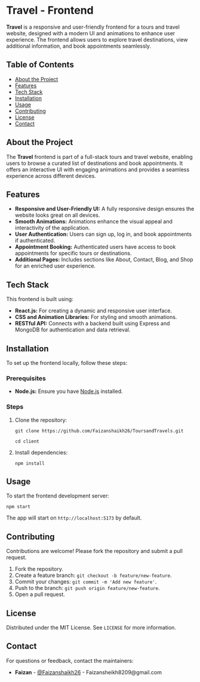 <h1>Travel - Frontend</h1>

<p><strong>Travel</strong> is a responsive and user-friendly frontend for a tours and travel website, designed with a modern UI and animations to enhance user experience. The frontend allows users to explore travel destinations, view additional information, and book appointments seamlessly.</p>

<h2>Table of Contents</h2>
<ul>
    <li><a href="#about-the-project">About the Project</a></li>
    <li><a href="#features">Features</a></li>
    <li><a href="#tech-stack">Tech Stack</a></li>
    <li><a href="#installation">Installation</a></li>
    <li><a href="#usage">Usage</a></li>
    <li><a href="#contributing">Contributing</a></li>
    <li><a href="#license">License</a></li>
    <li><a href="#contact">Contact</a></li>
</ul>

<h2 id="about-the-project">About the Project</h2>
<p>The <strong>Travel</strong> frontend is part of a full-stack tours and travel website, enabling users to browse a curated list of destinations and book appointments. It offers an interactive UI with engaging animations and provides a seamless experience across different devices.</p>

<h2 id="features">Features</h2>
<ul>
    <li><strong>Responsive and User-Friendly UI:</strong> A fully responsive design ensures the website looks great on all devices.</li>
    <li><strong>Smooth Animations:</strong> Animations enhance the visual appeal and interactivity of the application.</li>
    <li><strong>User Authentication:</strong> Users can sign up, log in, and book appointments if authenticated.</li>
    <li><strong>Appointment Booking:</strong> Authenticated users have access to book appointments for specific tours or destinations.</li>
    <li><strong>Additional Pages:</strong> Includes sections like About, Contact, Blog, and Shop for an enriched user experience.</li>
</ul>

<h2 id="tech-stack">Tech Stack</h2>
<p>This frontend is built using:</p>
<ul>
    <li><strong>React.js:</strong> For creating a dynamic and responsive user interface.</li>
    <li><strong>CSS and Animation Libraries:</strong> For styling and smooth animations.</li>
    <li><strong>RESTful API:</strong> Connects with a backend built using Express and MongoDB for authentication and data retrieval.</li>
</ul>

<h2 id="installation">Installation</h2>
<p>To set up the frontend locally, follow these steps:</p>

<h3>Prerequisites</h3>
<ul>
    <li><strong>Node.js:</strong> Ensure you have <a href="https://nodejs.org/">Node.js</a> installed.</li>
</ul>

<h3>Steps</h3>
<ol>
    <li>Clone the repository:
        <pre><code>git clone https://github.com/Faizanshaikh26/ToursandTravels.git</code></pre>
        <pre><code>cd client</code></pre>
    </li>
    <li>Install dependencies:
        <pre><code>npm install</code></pre>
    </li>
</ol>

<h2 id="usage">Usage</h2>
<p>To start the frontend development server:</p>
<pre><code>npm start</code></pre>
<p>The app will start on <code>http://localhost:5173</code> by default.</p>

<h2 id="contributing">Contributing</h2>
<p>Contributions are welcome! Please fork the repository and submit a pull request.</p>
<ol>
    <li>Fork the repository.</li>
    <li>Create a feature branch: <code>git checkout -b feature/new-feature</code>.</li>
    <li>Commit your changes: <code>git commit -m 'Add new feature'</code>.</li>
    <li>Push to the branch: <code>git push origin feature/new-feature</code>.</li>
    <li>Open a pull request.</li>
</ol>

<h2 id="license">License</h2>
<p>Distributed under the MIT License. See <code>LICENSE</code> for more information.</p>

<h2 id="contact">Contact</h2>
<p>For questions or feedback, contact the maintainers:</p>
<ul>
    <li><strong>Faizan</strong> - <a href="https://github.com/Faizanshaikh26">@Faizanshaikh26</a> - Faizansheikh8209@gmail.com</li>
</ul>
